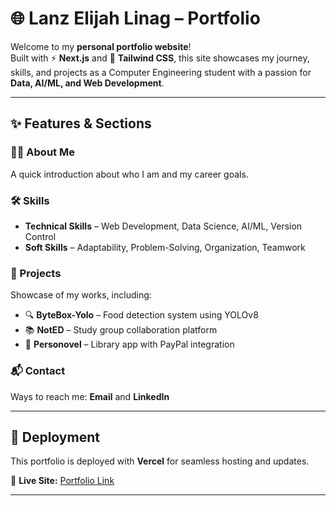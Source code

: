 # 🌐 Lanz Elijah Linag – Portfolio  

Welcome to my **personal portfolio website**!  
Built with ⚡ **Next.js** and 🎨 **Tailwind CSS**, this site showcases my journey, skills, and projects as a Computer Engineering student with a passion for **Data, AI/ML, and Web Development**.  

---

## ✨ Features & Sections  

### 👨‍💻 About Me  
A quick introduction about who I am and my career goals.  

### 🛠 Skills  
- **Technical Skills** – Web Development, Data Science, AI/ML, Version Control  
- **Soft Skills** – Adaptability, Problem-Solving, Organization, Teamwork  

### 📂 Projects  
Showcase of my works, including:  
- 🔍 **ByteBox-Yolo** – Food detection system using YOLOv8  
- 📚 **NotED** – Study group collaboration platform  
- 📖 **Personovel** – Library app with PayPal integration  

### 📬 Contact  
Ways to reach me: **Email** and **LinkedIn**  

---

## 🚀 Deployment  

This portfolio is deployed with **Vercel** for seamless hosting and updates.  

🔗 **Live Site:** [Portfolio Link](https://your-vercel-link.vercel.app)  

---
